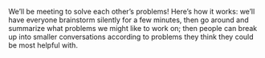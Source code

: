 We’ll be meeting to solve each other’s problems! Here’s how it works: we’ll have everyone brainstorm
silently for a few minutes, then go around and summarize what problems we might like to work on;
then people can break up into smaller conversations according to problems they think they could be
most helpful with.
